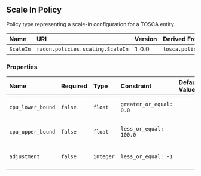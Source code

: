 ## Scale In Policy

Policy type representing a scale-in configuration for a TOSCA entity.

| Name | URI | Version | Derived From |
|:---- |:--- |:------- |:------------ |
| `ScaleIn` | `radon.policies.scaling.ScaleIn` | 1.0.0 | `tosca.policies.Scaling` |

### Properties

| Name | Required | Type | Constraint | Default Value | Description |
|:---- |:-------- |:---- |:---------- |:------------- |:----------- |
| `cpu_lower_bound` | `false` | `float` | `greater_or_equal: 0.0` |   | The lower bound for the CPU |
| `cpu_upper_bound` | `false` | `float` | `less_or_equal: 100.0` |   | The upper bound for the CPU |
| `adjustment` | `false` | `integer` | `less_or_equal: -1` |   | The amount by which to scale |
